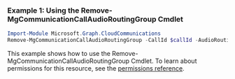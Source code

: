 ### Example 1: Using the Remove-MgCommunicationCallAudioRoutingGroup Cmdlet
```powershell
Import-Module Microsoft.Graph.CloudCommunications
Remove-MgCommunicationCallAudioRoutingGroup -CallId $callId -AudioRoutingGroupId $audioRoutingGroupId
```
This example shows how to use the Remove-MgCommunicationCallAudioRoutingGroup Cmdlet.
To learn about permissions for this resource, see the [permissions reference](/graph/permissions-reference).
